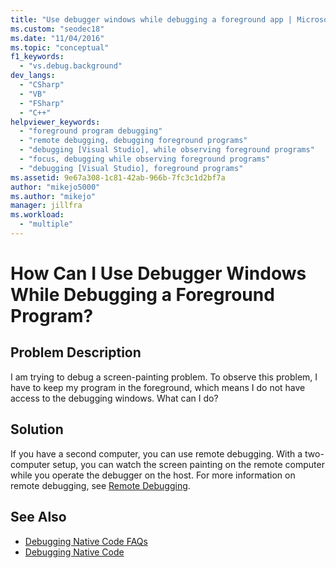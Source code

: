 ```yaml
---
title: "Use debugger windows while debugging a foreground app | Microsoft Docs"
ms.custom: "seodec18"
ms.date: "11/04/2016"
ms.topic: "conceptual"
f1_keywords:
  - "vs.debug.background"
dev_langs:
  - "CSharp"
  - "VB"
  - "FSharp"
  - "C++"
helpviewer_keywords:
  - "foreground program debugging"
  - "remote debugging, debugging foreground programs"
  - "debugging [Visual Studio], while observing foreground programs"
  - "focus, debugging while observing foreground programs"
  - "debugging [Visual Studio], foreground programs"
ms.assetid: 9e67a308-1c81-42ab-966b-7fc3c1d2bf7a
author: "mikejo5000"
ms.author: "mikejo"
manager: jillfra
ms.workload:
  - "multiple"
---
```

# How Can I Use Debugger Windows While Debugging a Foreground Program?
## Problem Description
 I am trying to debug a screen-painting problem. To observe this problem, I have to keep my program in the foreground, which means I do not have access to the debugging windows. What can I do?

## Solution
 If you have a second computer, you can use remote debugging. With a two-computer setup, you can watch the screen painting on the remote computer while you operate the debugger on the host. For more information on remote debugging, see [Remote Debugging](../debugger/remote-debugging.md).

## See Also
- [Debugging Native Code FAQs](../debugger/debugging-native-code-faqs.md)
- [Debugging Native Code](../debugger/debugging-native-code.md)